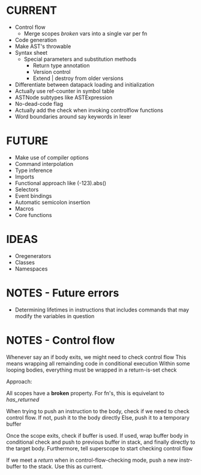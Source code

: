 # CURRENT
- Control flow
	- Merge scopes *broken* vars into a single var per fn
- Code generation
- Make AST's throwable
- Syntax sheet
  - Special parameters and substitution methods
	- Return type annotation
	- Version control
	- Extend | destroy from older versions
- Differentiate between datapack loading and initialization
- Actually use ref-counter in symbol table
- ASTNode subtypes like ASTExpression
- No-dead-code flag
- Actually add the check when invoking controlflow functions
- Word boundaries around say keywords in lexer

# FUTURE
- Make use of compiler options
- Command interpolation
- Type inference
- Imports
- Functional approach like (-123).abs()
- Selectors
- Event bindings
- Automatic semicolon insertion
- Macros
- Core functions

# IDEAS
- Oregenerators
- Classes
- Namespaces

# NOTES - Future errors
- Determining lifetimes in instructions that includes commands that
  may modify the variables in question

# NOTES - Control flow

Whenever say an if body exits, we might need to check control flow
This means wrapping all remainding code in conditional execution
Within some looping bodies, everything must be wrapped in a return-is-set check

Approach:

All scopes have a **broken** property. For fn's,
this is equivelant to *has_returned*

When trying to push an instruction to the body,
check if we need to check control flow.
If not, push it to the body directly
Else, push it to a temporary buffer

Once the scope exits, check if buffer is used.
If used, wrap buffer body in conditional check
and push to previous buffer in stack, and finally
directly to the target body. Furthermore, tell
superscope to start checking control flow

If we meet a *return* when in control-flow-checking mode,
push a new instr-buffer to the stack. Use this as current.
